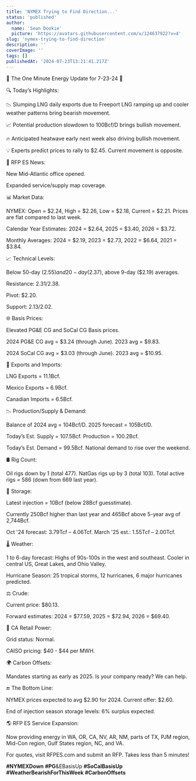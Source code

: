 ```yaml
---
title: 'NYMEX Trying to Find Direction...'
status: 'published'
author:
  name: 'Sean Dookie'
  picture: 'https://avatars.githubusercontent.com/u/124637922?v=4'
slug: 'nymex-trying-to-find-direction'
description: ''
coverImage: ''
tags: []
publishedAt: '2024-07-23T13:21:41.217Z'
---
```


🌟 The One Minute Energy Update for 7-23-24 🌟

🔍 Today’s Highlights:

📉 Slumping LNG daily exports due to Freeport LNG ramping up and cooler weather patterns bring bearish movement.

📈 Potential production slowdown to 100Bcf/D brings bullish movement.

🔥 Anticipated heatwave early next week also driving bullish movement.

💡 Experts predict prices to rally to $2.45. Current movement is opposite.

🏢 RFP ES News:

New Mid-Atlantic office opened.

Expanded service/supply map coverage.

📊 Market Data:

NYMEX: Open = $2.24, High = $2.26, Low = $2.18, Current = $2.21. Prices are flat compared to last week.

Calendar Year Estimates: 2024 = $2.64, 2025 = $3.40, 2026 = $3.72.

Monthly Averages: 2024 = $2.19, 2023 = $2.73, 2022 = $6.64, 2021 = $3.84.

📈 Technical Levels:

Below 50-day ($2.55) and 20-day ($2.37), above 9-day ($2.19) averages.

Resistance: $2.31/$2.38.

Pivot: $2.20.

Support: $2.13/$2.02.

🌐 Basis Prices:

Elevated PG&E CG and SoCal CG Basis prices.

2024 PG&E CG avg = $3.24 (through June). 2023 avg = $9.83.

2024 SoCal CG avg = $3.03 (through June). 2023 avg = $10.95.

🚢 Exports and Imports:

LNG Exports = 11.1Bcf.

Mexico Exports = 6.9Bcf.

Canadian Imports = 6.5Bcf.

📉 Production/Supply & Demand:

Balance of 2024 avg = 104Bcf/D. 2025 forecast = 105Bcf/D.

Today’s Est. Supply = 107.5Bcf. Production = 100.2Bcf.

Today’s Est. Demand = 99.5Bcf. National demand to rise over the weekend.

🛢️ Rig Count:

Oil rigs down by 1 (total 477). NatGas rigs up by 3 (total 103). Total active rigs = 586 (down from 669 last year).

🏪 Storage:

Latest injection = 10Bcf (below 28Bcf guesstimate).

Currently 250Bcf higher than last year and 465Bcf above 5-year avg of 2,744Bcf.

Oct '24 forecast: 3.79Tcf – 4.06Tcf. March '25 est.: 1.55Tcf – 2.00Tcf.

🌡️ Weather:

1 to 6-day forecast: Highs of 90s-100s in the west and southeast. Cooler in central US, Great Lakes, and Ohio Valley.

Hurricane Season: 25 tropical storms, 12 hurricanes, 6 major hurricanes predicted.

⚖️ Crude:

Current price: $80.13.

Forward estimates: 2024 = $77.59, 2025 = $72.94, 2026 = $69.40.

🔌 CA Retail Power:

Grid status: Normal.

CAISO pricing: $40 - $44 per MWH.

🌍 Carbon Offsets:

Mandates starting as early as 2025. Is your company ready? We can help.

🔚 The Bottom Line:

NYMEX prices expected to avg $2.90 for 2024. Current offer: $2.60.

End of injection season storage levels: 6% surplus expected.

🌎 RFP ES Service Expansion:

Now providing energy in WA, OR, CA, NV, AR, NM, parts of TX, PJM region, Mid-Con region, Gulf States region, NC, and VA.

For quotes, visit RFPES.com and submit an RFP. Takes less than 5 minutes!

**#NYMEXDown** **#PG**&EBasisUp **#SoCalBasisUp** **#WeatherBearishForThisWeek** **#CarbonOffsets**